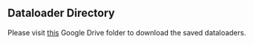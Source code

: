 ## Dataloader Directory

Please visit [this](https://drive.google.com/drive/folders/1FNSk4ZtnOGJRSOUzxRIONvVmjsLEpYf3?usp=sharing) Google Drive folder to download the saved dataloaders.
